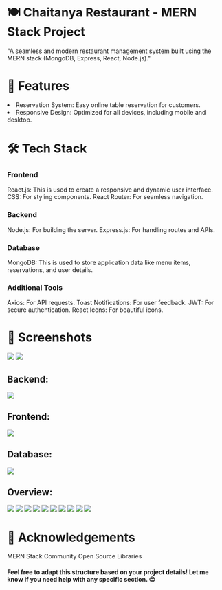 
<h1>🍽️ Chaitanya Restaurant - MERN Stack Project </h1>
"A seamless and modern restaurant management system built using the MERN stack (MongoDB, Express, React, Node.js)."

<h1> 🚀 Features </h1>
<li>Reservation System: Easy online table reservation for customers.</li>
<li>Responsive Design: Optimized for all devices, including mobile and desktop.</li>

<h1>🛠️ Tech Stack</h1>
<h3>Frontend</h3>
React.js: This is used to create a responsive and dynamic user interface.
CSS: For styling components.
React Router: For seamless navigation.

<h3>Backend</h3>
Node.js: For building the server.
Express.js: For handling routes and APIs.

<h3>Database</h3>
MongoDB: This is used to store application data like menu items, reservations, and user details.

<h3>Additional Tools</h3>
Axios: For API requests.
Toast Notifications: For user feedback.
JWT: For secure authentication.
React Icons: For beautiful icons.

<h1>📸 Screenshots</h1>
<img src="![image](https://github.com/user-attachments/assets/065ad8fc-f541-4736-86c6-96bd4d991f0d)">


<img src="![image](https://github.com/user-attachments/assets/00f88779-ced6-4bbf-b64a-a7c0b94b087e)">
<h2>Backend:</h2>
<img src="![Screenshot (9)](https://github.com/user-attachments/assets/fa11c9c4-04f8-42f9-880c-2248e8d9458e)">

<h2>Frontend:</h2>
<img src="![Screenshot (10)](https://github.com/user-attachments/assets/6057120a-6e58-4ffc-9584-b966faa7e5aa)">

<h2>Database:</h2>
<img src="![image](https://github.com/user-attachments/assets/860e90d2-1bac-4378-ac55-f7e9f0c69c68)">

<h2>Overview:</h2>
<img src="![image](https://github.com/user-attachments/assets/07916a23-5667-483d-a566-d119d2b46ef9)">
<img src="![image](https://github.com/user-attachments/assets/934164c6-5649-4abd-84a1-da4e2cd6cfb5)">
<img src="![image](https://github.com/user-attachments/assets/d872eac8-90e4-4505-865b-c511b915e14d)">
<img src="![image](https://github.com/user-attachments/assets/973274a2-c297-4d6c-b16e-823e2c60b19b)">
<img src="![image](https://github.com/user-attachments/assets/20df76de-9b34-4fda-ae22-7f9c57d8019f)">
<img src="![image](https://github.com/user-attachments/assets/54a109ef-6d9a-4f7d-97bd-565600f6ec2a)">
<img src="![image](https://github.com/user-attachments/assets/f2b27fec-e8c2-4de9-9fc1-68f5712fbc61)">
<img src="![image](https://github.com/user-attachments/assets/95c65576-f00e-4377-8c93-68ee43e432db)">
<img src="![image](https://github.com/user-attachments/assets/4a3bd4da-bb39-4ba9-a073-d60aad714d29)">
<img src="![image](https://github.com/user-attachments/assets/a0b482f1-0200-4ee0-b0f4-67bdccce1669)">


<h1>🌟 Acknowledgements</h1>
MERN Stack Community
Open Source Libraries

<h4>Feel free to adapt this structure based on your project details! Let me know if you need help with any specific section. 😊</h4>











